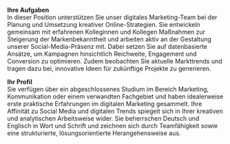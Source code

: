 **Ihre Aufgaben**  
In dieser Position unterstützen Sie unser digitales Marketing-Team bei der Planung und Umsetzung kreativer Online-Strategien. Sie entwickeln gemeinsam mit erfahrenen Kolleginnen und Kollegen Maßnahmen zur Steigerung der Markenbekanntheit und arbeiten aktiv an der Gestaltung unserer Social-Media-Präsenz mit. Dabei setzen Sie auf datenbasierte Ansätze, um Kampagnen hinsichtlich Reichweite, Engagement und Conversion zu optimieren. Zudem beobachten Sie aktuelle Markttrends und tragen dazu bei, innovative Ideen für zukünftige Projekte zu generieren.

**Ihr Profil**  
Sie verfügen über ein abgeschlossenes Studium im Bereich Marketing, Kommunikation oder einem verwandten Fachgebiet und haben idealerweise erste praktische Erfahrungen im digitalen Marketing gesammelt. Ihre Affinität zu Social Media und digitalen Trends spiegelt sich in Ihrer kreativen und analytischen Arbeitsweise wider. Sie beherrschen Deutsch und Englisch in Wort und Schrift und zeichnen sich durch Teamfähigkeit sowie eine strukturierte, lösungsorientierte Herangehensweise aus.